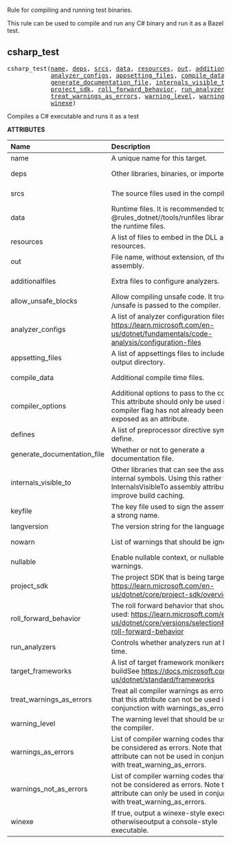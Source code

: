 <!-- Generated with Stardoc: http://skydoc.bazel.build -->

Rule for compiling and running test binaries.

This rule can be used to compile and run any C# binary and run it as
a Bazel test.

<a id="csharp_test"></a>

## csharp_test

<pre>
csharp_test(<a href="#csharp_test-name">name</a>, <a href="#csharp_test-deps">deps</a>, <a href="#csharp_test-srcs">srcs</a>, <a href="#csharp_test-data">data</a>, <a href="#csharp_test-resources">resources</a>, <a href="#csharp_test-out">out</a>, <a href="#csharp_test-additionalfiles">additionalfiles</a>, <a href="#csharp_test-allow_unsafe_blocks">allow_unsafe_blocks</a>,
            <a href="#csharp_test-analyzer_configs">analyzer_configs</a>, <a href="#csharp_test-appsetting_files">appsetting_files</a>, <a href="#csharp_test-compile_data">compile_data</a>, <a href="#csharp_test-compiler_options">compiler_options</a>, <a href="#csharp_test-defines">defines</a>,
            <a href="#csharp_test-generate_documentation_file">generate_documentation_file</a>, <a href="#csharp_test-internals_visible_to">internals_visible_to</a>, <a href="#csharp_test-keyfile">keyfile</a>, <a href="#csharp_test-langversion">langversion</a>, <a href="#csharp_test-nowarn">nowarn</a>, <a href="#csharp_test-nullable">nullable</a>,
            <a href="#csharp_test-project_sdk">project_sdk</a>, <a href="#csharp_test-roll_forward_behavior">roll_forward_behavior</a>, <a href="#csharp_test-run_analyzers">run_analyzers</a>, <a href="#csharp_test-target_frameworks">target_frameworks</a>,
            <a href="#csharp_test-treat_warnings_as_errors">treat_warnings_as_errors</a>, <a href="#csharp_test-warning_level">warning_level</a>, <a href="#csharp_test-warnings_as_errors">warnings_as_errors</a>, <a href="#csharp_test-warnings_not_as_errors">warnings_not_as_errors</a>,
            <a href="#csharp_test-winexe">winexe</a>)
</pre>

Compiles a C# executable and runs it as a test

**ATTRIBUTES**


| Name  | Description | Type | Mandatory | Default |
| :------------- | :------------- | :------------- | :------------- | :------------- |
| <a id="csharp_test-name"></a>name |  A unique name for this target.   | <a href="https://bazel.build/concepts/labels#target-names">Name</a> | required |  |
| <a id="csharp_test-deps"></a>deps |  Other libraries, binaries, or imported DLLs   | <a href="https://bazel.build/concepts/labels">List of labels</a> | optional |  `[]`  |
| <a id="csharp_test-srcs"></a>srcs |  The source files used in the compilation.   | <a href="https://bazel.build/concepts/labels">List of labels</a> | optional |  `[]`  |
| <a id="csharp_test-data"></a>data |  Runtime files. It is recommended to use the @rules_dotnet//tools/runfiles library to read the runtime files.   | <a href="https://bazel.build/concepts/labels">List of labels</a> | optional |  `[]`  |
| <a id="csharp_test-resources"></a>resources |  A list of files to embed in the DLL as resources.   | <a href="https://bazel.build/concepts/labels">List of labels</a> | optional |  `[]`  |
| <a id="csharp_test-out"></a>out |  File name, without extension, of the built assembly.   | String | optional |  `""`  |
| <a id="csharp_test-additionalfiles"></a>additionalfiles |  Extra files to configure analyzers.   | <a href="https://bazel.build/concepts/labels">List of labels</a> | optional |  `[]`  |
| <a id="csharp_test-allow_unsafe_blocks"></a>allow_unsafe_blocks |  Allow compiling unsafe code. It true, /unsafe is passed to the compiler.   | Boolean | optional |  `False`  |
| <a id="csharp_test-analyzer_configs"></a>analyzer_configs |  A list of analyzer configuration files. See: https://learn.microsoft.com/en-us/dotnet/fundamentals/code-analysis/configuration-files   | <a href="https://bazel.build/concepts/labels">List of labels</a> | optional |  `[]`  |
| <a id="csharp_test-appsetting_files"></a>appsetting_files |  A list of appsettings files to include in the output directory.   | <a href="https://bazel.build/concepts/labels">List of labels</a> | optional |  `[]`  |
| <a id="csharp_test-compile_data"></a>compile_data |  Additional compile time files.   | <a href="https://bazel.build/concepts/labels">List of labels</a> | optional |  `[]`  |
| <a id="csharp_test-compiler_options"></a>compiler_options |  Additional options to pass to the compiler. This attribute should only be used if the compiler flag has not already been exposed as an attribute.   | List of strings | optional |  `[]`  |
| <a id="csharp_test-defines"></a>defines |  A list of preprocessor directive symbols to define.   | List of strings | optional |  `[]`  |
| <a id="csharp_test-generate_documentation_file"></a>generate_documentation_file |  Whether or not to generate a documentation file.   | Boolean | optional |  `True`  |
| <a id="csharp_test-internals_visible_to"></a>internals_visible_to |  Other libraries that can see the assembly's internal symbols. Using this rather than the InternalsVisibleTo assembly attribute will improve build caching.   | List of strings | optional |  `[]`  |
| <a id="csharp_test-keyfile"></a>keyfile |  The key file used to sign the assembly with a strong name.   | <a href="https://bazel.build/concepts/labels">Label</a> | optional |  `None`  |
| <a id="csharp_test-langversion"></a>langversion |  The version string for the language.   | String | optional |  `""`  |
| <a id="csharp_test-nowarn"></a>nowarn |  List of warnings that should be ignored   | List of strings | optional |  `["CS1701", "CS1702"]`  |
| <a id="csharp_test-nullable"></a>nullable |  Enable nullable context, or nullable warnings.   | String | optional |  `"disable"`  |
| <a id="csharp_test-project_sdk"></a>project_sdk |  The project SDK that is being targeted. See https://learn.microsoft.com/en-us/dotnet/core/project-sdk/overview   | String | optional |  `"default"`  |
| <a id="csharp_test-roll_forward_behavior"></a>roll_forward_behavior |  The roll forward behavior that should be used: https://learn.microsoft.com/en-us/dotnet/core/versions/selection#control-roll-forward-behavior   | String | optional |  `"Major"`  |
| <a id="csharp_test-run_analyzers"></a>run_analyzers |  Controls whether analyzers run at build time.   | Boolean | optional |  `True`  |
| <a id="csharp_test-target_frameworks"></a>target_frameworks |  A list of target framework monikers to buildSee https://docs.microsoft.com/en-us/dotnet/standard/frameworks   | List of strings | required |  |
| <a id="csharp_test-treat_warnings_as_errors"></a>treat_warnings_as_errors |  Treat all compiler warnings as errors. Note that this attribute can not be used in conjunction with warnings_as_errors.   | Boolean | optional |  `False`  |
| <a id="csharp_test-warning_level"></a>warning_level |  The warning level that should be used by the compiler.   | Integer | optional |  `3`  |
| <a id="csharp_test-warnings_as_errors"></a>warnings_as_errors |  List of compiler warning codes that should be considered as errors. Note that this attribute can not be used in conjunction with treat_warning_as_errors.   | List of strings | optional |  `[]`  |
| <a id="csharp_test-warnings_not_as_errors"></a>warnings_not_as_errors |  List of compiler warning codes that should not be considered as errors. Note that this attribute can only be used in conjunction with treat_warning_as_errors.   | List of strings | optional |  `[]`  |
| <a id="csharp_test-winexe"></a>winexe |  If true, output a winexe-style executable, otherwiseoutput a console-style executable.   | Boolean | optional |  `False`  |


